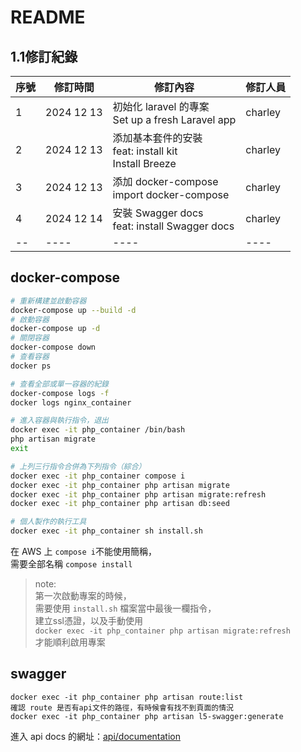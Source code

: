 # README

## 1.1修訂紀錄

|序號|修訂時間|修訂內容|修訂人員|
|----|----|----|----|
|1|2024 12 13|初始化 laravel 的專案<br>Set up a fresh Laravel app|charley|
|2|2024 12 13|添加基本套件的安裝<br>feat: install kit<br>Install Breeze|charley|
|3|2024 12 13|添加 docker-compose<br>import docker-compose|charley|
|4|2024 12 14|安裝 Swagger docs<br>feat: install Swagger docs|charley|
|--|----|----|----|

## docker-compose

~~~bash
# 重新構建並啟動容器
docker-compose up --build -d
# 啟動容器
docker-compose up -d
# 關閉容器
docker-compose down
# 查看容器
docker ps

# 查看全部或單一容器的紀錄
docker-compose logs -f
docker logs nginx_container

# 進入容器與執行指令，退出
docker exec -it php_container /bin/bash
php artisan migrate
exit

# 上列三行指令合併為下列指令（綜合）
docker exec -it php_container compose i
docker exec -it php_container php artisan migrate
docker exec -it php_container php artisan migrate:refresh
docker exec -it php_container php artisan db:seed

# 個人製作的執行工具
docker exec -it php_container sh install.sh
~~~

在 AWS 上 `compose i`不能使用簡稱，  
需要全部名稱 `compose install`

> note:  
第一次啟動專案的時候，  
需要使用 `install.sh` 檔案當中最後一欄指令，  
建立ssl憑證，以及手動使用  
`docker exec -it php_container php artisan migrate:refresh`  
才能順利啟用專案

## swagger

~~~
docker exec -it php_container php artisan route:list
確認 route 是否有api文件的路徑，有時候會有找不到頁面的情況
docker exec -it php_container php artisan l5-swagger:generate
~~~
進入 api docs 的網址：[api/documentation](https://127.0.0.1/api/documentation)
